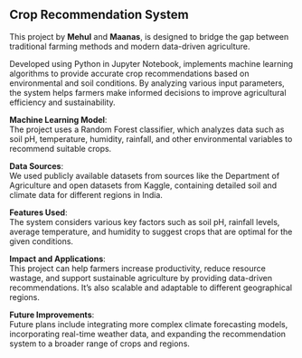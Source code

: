 ## Crop Recommendation System
This project by **Mehul** and **Maanas**, is designed to bridge the gap between traditional farming methods and modern data-driven agriculture.

Developed using Python in Jupyter Notebook, implements machine learning algorithms to provide accurate crop recommendations based on environmental and soil conditions. By analyzing various input parameters, the system helps farmers make informed decisions to improve agricultural efficiency and sustainability.

**Machine Learning Model**: <br>
The project uses a Random Forest classifier, which analyzes data such as soil pH, temperature, humidity, rainfall, and other environmental variables to recommend suitable crops.

**Data Sources**: <br>
We used publicly available datasets from sources like the Department of Agriculture and open datasets from Kaggle, containing detailed soil and climate data for different regions in India.

**Features Used**: <br>
The system considers various key factors such as soil pH, rainfall levels, average temperature, and humidity to suggest crops that are optimal for the given conditions.

**Impact and Applications**: <br>
This project can help farmers increase productivity, reduce resource wastage, and support sustainable agriculture by providing data-driven recommendations. It’s also scalable and adaptable to different geographical regions.

**Future Improvements**: <br>
Future plans include integrating more complex climate forecasting models, incorporating real-time weather data, and expanding the recommendation system to a broader range of crops and regions.
